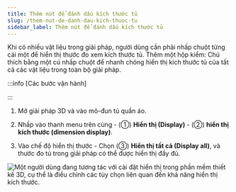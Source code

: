 ```yaml
---
title: Thêm nút để đánh dấu kích thước tủ
slug: /them-nut-de-danh-dau-kich-thuoc-tu
sidebar_label: Thêm nút để đánh dấu kích thước tủ
---
```


Khi có nhiều vật liệu trong giải pháp, người dùng cần phải nhấp chuột từng cái một để hiển thị thước đo xem kích thước tủ. Thêm một hộp kiểm: Chú thích bằng một cú nhấp chuột để nhanh chóng hiển thị kích thước tủ của tất cả các vật liệu trong toàn bộ giải pháp.

:::info [Các bước vận hành]

:::

1. Mở giải pháp 3D và vào mô-đun tủ quần áo.

2. Nhấp vào thanh menu trên cùng - (①) **Hiển thị (Display)** - (②) **hiển thị kích thước (dimension display)**.

3. Vào chế độ hiển thị thước - Chọn (③) **Hiển thị tất cả (Display all)**, và thước đo tủ trong giải pháp có thể được hiển thị đầy đủ.

![Một người dùng đang tương tác với cài đặt hiển thị trong phần mềm thiết kế 3D, cụ thể là điều chỉnh các tùy chọn liên quan đến khả năng hiển thị kích thước.](https://storage.googleapis.com/jegavn_kb/images/03124787-13b2-4826-ba6e-83146642c263.png)
